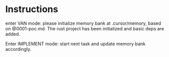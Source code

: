 # Instructions

enter VAN mode: please initialize memory bank at .cursor/memory, based on @0001-poc.md. The rust project has been initialized and basic deps are added.

Enter IMPLEMENT mode: start next task and update memory bank accordingly.
